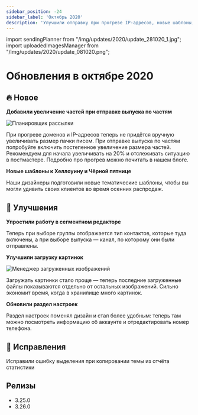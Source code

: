 ```yaml
---
sidebar_position: -24
sidebar_label: 'Октябрь 2020'
description: 'Улучшили отправку при прогреве IP-адресов, новые шаблоны, улучшенная работа в сегментном редакторе и загрузка изображений и другие улучшения и исправления'
---
```


import sendingPlanner from "/img/updates/2020/update_281020_1.jpg";
import uploadedImagesManager from "/img/updates/2020/update_081020.png";

# Обновления в октябре 2020

## 🔥 Новое

**Добавили увеличение частей при отправке выпуска по частям**

<p align="left">
    <img src={sendingPlanner} alt="Планировщик рассылки" />
</p>

При прогреве доменов и IP-адресов теперь не придётся вручную увеличивать размер пачки писем. При отправке выпуска по частям попробуйте включить постепенное увеличение размера частей. Рекомендуем для начала увеличивать на 20% и отслеживать ситуацию в постмастере. Подробно про прогрев можно почитать в нашем блоге.

**Новые шаблоны к Хеллоуину и Чёрной пятнице**

Наши дизайнеры подготовили новые тематические шаблоны, чтобы вы могли удивить своих клиентов во время осенних распродаж.

## 🚀 Улучшения

**Упростили работу в сегментном редакторе**

Теперь при выборе группы отображается тип контактов, которые туда включены, а при выборе выпуска — канал, по которому они были отправлены.

**Улучшили загрузку картинок**

<p align="left">
    <img src={uploadedImagesManager} alt="Менеджер загруженных изображений" />
</p>

Загружать картинки стало проще — теперь последние загруженные файлы показываются отдельно от остальных изображений. Сильно экономит время, когда в хранилище много картинок.

**Обновили раздел настроек**

Раздел настроек поменял дизайн и стал более удобным: теперь там можно посмотреть информацию об аккаунте и отредактировать номер телефона.

## 🐛 Исправления

Исправили ошибку выделения при копировании темы из отчёта статистики

## Релизы

- 3.25.0
- 3.26.0
